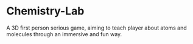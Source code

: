 # Chemistry-Lab
A 3D first person serious game, aiming to teach player about atoms and molecules through an immersive and fun way.
